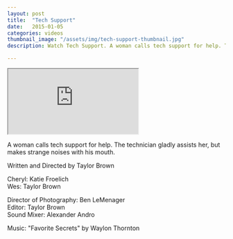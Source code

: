 ```yaml
---
layout: post
title:  "Tech Support"
date:   2015-01-05
categories: videos
thumbnail_image: "/assets/img/tech-support-thumbnail.jpg"
description: Watch Tech Support. A woman calls tech support for help. The technician gladly assists her, but makes strange noises with his mouth.

---
```


<div class="embed-responsive embed-responsive-16by9">
	<iframe class="embed-responsive-item" src="http://www.youtube.com/embed/qryZ3F_eDuo?rel=0" allowfullscreen></iframe>
</div>

A woman calls tech support for help. The technician gladly assists her, but makes strange noises with his mouth.

Written and Directed by Taylor Brown

Cheryl: Katie Froelich<br>
Wes: Taylor Brown

Director of Photography: Ben LeMenager<br>
Editor: Taylor Brown<br>
Sound Mixer: Alexander Andro

Music: "Favorite Secrets" by Waylon Thornton